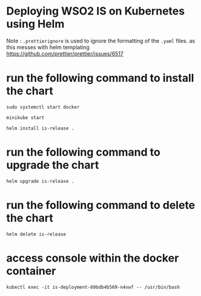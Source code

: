 # Deploying WSO2 IS on Kubernetes using Helm

Note : `.prettierignore` is used to ignore the formatting of the `.yaml` files. as this messes with helm templating
https://github.com/prettier/prettier/issues/6517

# run the following command to install the chart

`sudo systemctl start docker`

`minikube start`

`helm install is-release . `

# run the following command to upgrade the chart

`helm upgrade is-release . `

# run the following command to delete the chart

`helm delete is-release`

# access console within the docker container

`kubectl exec -it is-deployment-69bdb4b569-n4vwf -- /usr/bin/bash`
